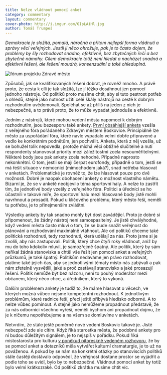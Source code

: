 ```yaml
---
title: Nelze vládnout pomocí anket
category: commentary
layout: commentary
cover-photo: http://i.imgur.com/GIpLAiHl.jpg
author: Tomáš Trumpeš
---
```


*Demokracie je složitá, pomalá, náročná a přitom nejlepší forma vládnutí a správy věcí veřejných. Jestli ji něco ohrožuje, pak je to často dojem, že problémy by šly rozhodovat snadno, efektivně, bez zbytečných řečí a bez zbytečné námahy. Cílem demokracie totiž není hledat a nacházet snadná a efektivní řešení, ale řešení moudrá, konsenzuální a také ohleduplná.*

<img src="http://i.imgur.com/GIpLAiH.jpg" alt="fórum projektu Zdravé město" class="img-responsive">

Způsobů, jak se kvalifikovaných řešení dobrat, je rovněž mnoho. A právě proto, že cesta k cíli je tak složitá, lze jí těžko dosáhnout jen pomocí jednoho nástroje. Od politiků proto musíme chtít, aby si tuto pestrost potřeb a ohledů, stejně jako nutnost užití celé škály nástrojů na cestě k dobrým rozhodnutím uvědomovali. Spoléhat se až příliš na jeden z nich je nebezpečné, a to právě proto, že to může vypadat jednoduše a efektivně.

Jedním z nástrojů, které mohou vedení města napomoci k dobrým rozhodnutím, jsou bezesporu také ankety. [První obsáhlejší anketa](http://ankety.boskovice.cz/zdravemesto/) vzešla z veřejného fóra pořádaného Zdravým městem Boskovice. Principiálně lze město za uspořádání fóra, které navíc vypadalo velmi dobře připravené a vedlo ke konkrétním podnětům, jen pochválit. Anketa, která z něj vzešla, už se bohužel tolik nepovedla, protože míchá věci obtížně slučitelné a nutí respondenty stanovovat priority mezi záležitostmi zcela nesouměřitelnými. Některé body jsou pak ankety zcela nehodné. Případně naprosto nekonkrétní. O tom, jestli se mají čerpat eurofondy, případně o tom, jestli se má řešit situace v nemocnici (mimochodem jaká?), snad netřeba hlasovat v anketách. Problematické je rovněž to, že lze hlasovat pouze pro dvě možnosti. Dobré je naopak obohacení ankety o možnost vlastního námětu. Bizarní je, že se v anketě neobjevilo téma sportovní haly. A nelze to zastřít tím, že jednotlivé body vzešly z veřejného fóra. Politici a úředníci se ho účastnili v takové míře, že sportovní halu mezi hlasované body jistě mohli navrhnout a prosadit. Pokud u klíčového problému, který město řeší, neměli tu potřebu, je to přinejmenším zvláštní.

Výsledky ankety by tak snadno mohly být dost zavádějící. Proto je dobré si připomenout, že žádný nástroj není samospasitelný. Je jistě chvályhodné, když vedení města často mluví o tom, že se bude snažit veřejnost do plánování a rozhodování maximálně vtáhnout. Ale od politiků chceme také politická rozhodnutí, tedy rozhodnutí, která udělají za nás. Proto jsme si je zvolili, aby nás zastupovali. Politik, který chce čtyři roky vládnout, aniž by mu do toho kdokoliv mluvil, je samozřejmě špatný. Ale politik, který by sám neříkal žádná stanoviska a chtěl vše řešit jen pomocí anket a veřejných průzkumů, je také špatný. Politikům nedáváme jen právo rozhodovat, platíme také jejich čas, aby se jednotlivými tématy místo nás zabývali a pak nám zřetelně vysvětlili, jaké a proč zastávají stanovisko a jaké prosazují řešení. Politik nemůže být bez názoru, není to pouhý moderátor mezi občanem, který něco chce, a úředníkem, který to vykoná.

Dalším problémem ankety je tudíž to, že máme hlasovat o věcech, ve kterých možná vůbec nejsme kompetentní rozhodnout. K jednotlivým problémům, které radnice řeší, přeci ještě přibývá hledisko odborné. A to nelze vůbec pominout. A stejně jako nemůžeme propadnout představě, že za nás odborníci všechno vyřeší, neměli bychom ani propadnout dojmu, že je k ničemu nepotřebujeme a na všem se domluvíme v anketách.

Netvrdím, že stále ještě poměrně nové vedení Boskovic takové je. Jisté nebezpečí zde ale cítím. Když říká starostka města, že podobné ankety pro ni budou důležitým signálem, je to nejspíš v pořádku. Pokud říká místostarosta pro kulturu [v poněkud pitoreskně vedeném rozhovoru](http://regionpress.cz/Petr-Malach-se-chysta-na-Boskovicke-behy-do-kultury-by-rad-zapojil-obyvatele-mesta-id-16046.aspx), že by se pomocí anket a dotazníků měla vytvářet kulturní dramaturgie, je to už na pováženou. A pokud by se nám na konkrétní otázky po stanoviscích politiků stále častěji dostávalo odpovědí, že veřejnost dostane prostor se vyjádřit a podle toho se uvidí, bylo by to nebezpečné. Vládnout pomocí anket by totiž bylo velmi krátkozraké. Od politiků zkrátka musíme chtít víc.
